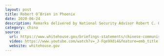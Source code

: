 ```yaml
---
layout: post
title: Robert O’Brien in Phoenix
date: 2020-06-24
description: Remarks delivered by National Security Advisor Robert C. O’Brien in Phoenix, Arizona
category: china
source: 
  url: https://www.whitehouse.gov/briefings-statements/chinese-communist-partys-ideology-global-ambitions/
  video: https://www.youtube.com/watch?v=_J-Fqe9Xdi4&feature=emb_title
  website: whitehouse.gov
---
```

